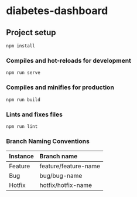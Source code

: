 # diabetes-dashboard

## Project setup
```
npm install
```

### Compiles and hot-reloads for development
```
npm run serve
```

### Compiles and minifies for production
```
npm run build
```

### Lints and fixes files
```
npm run lint
```

### Branch Naming Conventions
|Instance|Branch name         |
|:-------|:-------------------|
|Feature |feature/feature-name|
|Bug     |bug/bug-name        |
|Hotfix  |hotfix/hotfix-name  |